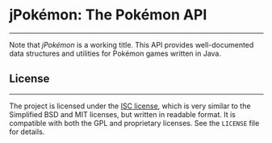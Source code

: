 # jPokémon: The Pokémon API
------------------------------------
Note that _jPokémon_ is a working title. This API provides well-documented data structures and utilities for Pokémon games written in Java.

## License
----------
The project is licensed under the [ISC license][isc_link], which is very similar to the Simplified BSD and MIT licenses, but written in readable format. It is compatible with both the GPL and proprietary licenses. See the `LICENSE` file for details.

[isc_link]: http://en.wikipedia.org/wiki/ISC_license